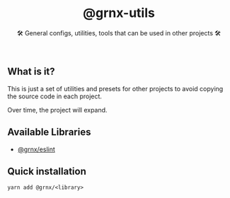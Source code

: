 <h1 align="center">
@grnx-utils
</h1>
<p align="center">
    🛠️ General configs, utilities, tools that can be used in other projects 🛠️
<p>
<br/>

## What is it?

This is just a set of utilities and presets for other
projects to avoid copying the source code in each project.

Over time, the project will expand.
<br/>

## Available Libraries

- [@grnx/eslint](https://github.com/Gearonix/grnx-utils/tree/master/packages/eslint)

## Quick installation

```
yarn add @grnx/<library>
```
